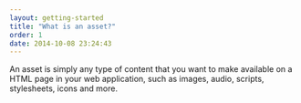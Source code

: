 ```yaml
---
layout: getting-started
title: "What is an asset?"
order: 1
date: 2014-10-08 23:24:43
---
```


An asset is simply any type of content that you want to make available on a HTML page in your web application, such as images, audio, scripts, stylesheets, icons and more.
